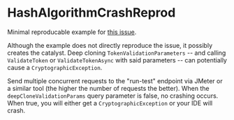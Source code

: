# HashAlgorithmCrashReprod

Minimal reproducable example for [this issue](https://github.com/dotnet/runtime/issues/94569).

Although the example does not directly reproduce the issue, it possibly creates the catalyst. Deep cloning `TokenValidationParameters` -- and calling `ValidateToken` or `ValidateTokenAsync` with said parameters -- can potentially cause a `CryptographicException`.

Send multiple concurrent requests to the "run-test" endpoint via JMeter or a similar tool (the higher the number of requests the better). When the `deepCloneValidationParams` query parameter is false, no crashing occurs. When true, you will either get a `CryptographicException` or your IDE will crash.
